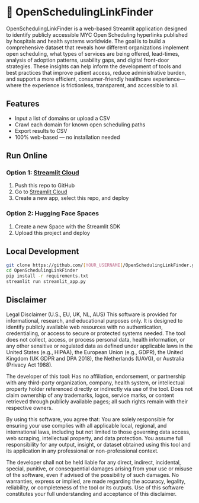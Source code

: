 # 🔗 OpenSchedulingLinkFinder

OpenSchedulingLinkFinder is a web-based Streamlit application designed to identify publicly accessible MYC Open Scheduling hyperlinks published by hospitals and health systems worldwide. The goal is to build a comprehensive dataset that reveals how different organizations implement open scheduling, what types of services are being offered, lead-times, analysis of adoption patterns, usability gaps, and digital front-door strategies. These insights can help inform the development of tools and best practices that improve patient access, reduce administrative burden, and support a more efficient, consumer-friendly healthcare experience—where the experience is frictionless, transparent, and accessible to all.

## Features
- Input a list of domains or upload a CSV
- Crawl each domain for known open scheduling paths
- Export results to CSV
- 100% web-based — no installation needed

## Run Online

### Option 1: [Streamlit Cloud](https://streamlit.io/cloud)
1. Push this repo to GitHub
2. Go to [Streamlit Cloud](https://streamlit.io/cloud)
3. Create a new app, select this repo, and deploy

### Option 2: Hugging Face Spaces
1. Create a new Space with the Streamlit SDK
2. Upload this project and deploy

## Local Development

```bash
git clone https://github.com/[YOUR_USERNAME]/OpenSchedulingLinkFinder.git
cd OpenSchedulingLinkFinder
pip install -r requirements.txt
streamlit run streamlit_app.py
```

## Disclaimer
Legal Disclaimer (U.S., EU, UK, NL, AUS)
This software is provided for informational, research, and educational purposes only. It is designed to identify publicly available web resources with no authentication, credentialing, or access to secure or protected systems needed. The tool does not collect, access, or process personal data, health information, or any other sensitive or regulated data as defined under applicable laws in the United States (e.g., HIPAA), the European Union (e.g., GDPR), the United Kingdom (UK GDPR and DPA 2018), the Netherlands (UAVG), or Australia (Privacy Act 1988).

The developer of this tool: Has no affiliation, endorsement, or partnership with any third-party organization, company, health system, or intellectual property holder referenced directly or indirectly via use of the tool. Does not claim ownership of any trademarks, logos, service marks, or content retrieved through publicly available pages; all such rights remain with their respective owners.

By using this software, you agree that: You are solely responsible for ensuring your use complies with all applicable local, regional, and international laws, including but not limited to those governing data access, web scraping, intellectual property, and data protection. You assume full responsibility for any output, insight, or dataset obtained using this tool and its application in any professional or non-professional context. 

The developer shall not be held liable for any direct, indirect, incidental, special, punitive, or consequential damages arising from your use or misuse of the software, even if advised of the possibility of such damages.
No warranties, express or implied, are made regarding the accuracy, legality, reliability, or completeness of the tool or its outputs.
Use of this software constitutes your full understanding and acceptance of this disclaimer.
